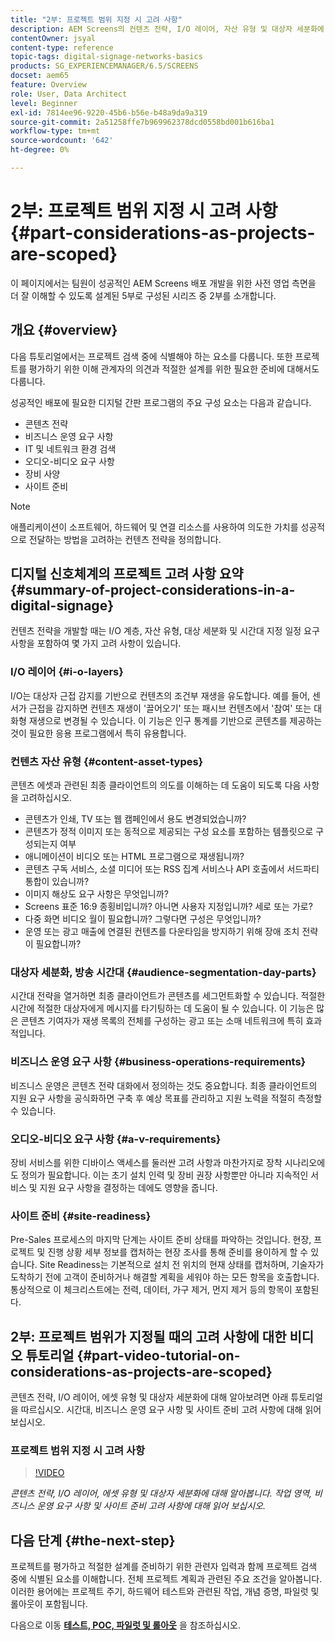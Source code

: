 ```yaml
---
title: "2부: 프로젝트 범위 지정 시 고려 사항"
description: AEM Screens의 컨텐츠 전략, I/O 레이어, 자산 유형 및 대상자 세분화에 대해 알아봅니다. 작업 영역, 비즈니스 운영 요구 사항 및 사이트 준비 고려 사항에 대해 읽어 보십시오.
contentOwner: jsyal
content-type: reference
topic-tags: digital-signage-networks-basics
products: SG_EXPERIENCEMANAGER/6.5/SCREENS
docset: aem65
feature: Overview
role: User, Data Architect
level: Beginner
exl-id: 7814ee96-9220-45b6-b56e-b48a9da9a319
source-git-commit: 2a51258ffe7b969962378dcd0558bd001b616ba1
workflow-type: tm+mt
source-wordcount: '642'
ht-degree: 0%

---
```


# 2부: 프로젝트 범위 지정 시 고려 사항 {#part-considerations-as-projects-are-scoped}

이 페이지에서는 팀원이 성공적인 AEM Screens 배포 개발을 위한 사전 영업 측면을 더 잘 이해할 수 있도록 설계된 5부로 구성된 시리즈 중 2부를 소개합니다.

## 개요 {#overview}

다음 튜토리얼에서는 프로젝트 검색 중에 식별해야 하는 요소를 다룹니다. 또한 프로젝트를 평가하기 위한 이해 관계자의 의견과 적절한 설계를 위한 필요한 준비에 대해서도 다룹니다.

성공적인 배포에 필요한 디지털 간판 프로그램의 주요 구성 요소는 다음과 같습니다.

* 콘텐츠 전략
* 비즈니스 운영 요구 사항
* IT 및 네트워크 환경 검색
* 오디오-비디오 요구 사항
* 장비 사양
* 사이트 준비

>[!NOTE]
>
>애플리케이션이 소프트웨어, 하드웨어 및 연결 리소스를 사용하여 의도한 가치를 성공적으로 전달하는 방법을 고려하는 컨텐츠 전략을 정의합니다.

## 디지털 신호체계의 프로젝트 고려 사항 요약 {#summary-of-project-considerations-in-a-digital-signage}

컨텐츠 전략을 개발할 때는 I/O 계층, 자산 유형, 대상 세분화 및 시간대 지정 일정 요구 사항을 포함하여 몇 가지 고려 사항이 있습니다.

### I/O 레이어 {#i-o-layers}

I/O는 대상자 근접 감지를 기반으로 컨텐츠의 조건부 재생을 유도합니다. 예를 들어, 센서가 근접을 감지하면 컨텐츠 재생이 &#39;끌어오기&#39; 또는 패시브 컨텐츠에서 &#39;참여&#39; 또는 대화형 재생으로 변경될 수 있습니다. 이 기능은 인구 통계를 기반으로 콘텐츠를 제공하는 것이 필요한 응용 프로그램에서 특히 유용합니다.

### 컨텐츠 자산 유형 {#content-asset-types}

콘텐츠 에셋과 관련된 최종 클라이언트의 의도를 이해하는 데 도움이 되도록 다음 사항을 고려하십시오.

* 콘텐츠가 인쇄, TV 또는 웹 캠페인에서 용도 변경되었습니까?
* 콘텐츠가 정적 이미지 또는 동적으로 제공되는 구성 요소를 포함하는 템플릿으로 구성되는지 여부
* 애니메이션이 비디오 또는 HTML 프로그램으로 재생됩니까?
* 콘텐츠 구독 서비스, 소셜 미디어 또는 RSS 집계 서비스나 API 호출에서 서드파티 통합이 있습니까?
* 이미지 해상도 요구 사항은 무엇입니까?
* Screens 표준 16:9 종횡비입니까? 아니면 사용자 지정입니까? 세로 또는 가로?
* 다중 화면 비디오 월이 필요합니까? 그렇다면 구성은 무엇입니까?
* 운영 또는 광고 매출에 연결된 컨텐츠를 다운타임을 방지하기 위해 장애 조치 전략이 필요합니까?

### 대상자 세분화, 방송 시간대 {#audience-segmentation-day-parts}

시간대 전략을 열거하면 최종 클라이언트가 콘텐츠를 세그먼트화할 수 있습니다. 적절한 시간에 적절한 대상자에게 메시지를 타기팅하는 데 도움이 될 수 있습니다. 이 기능은 많은 콘텐츠 기여자가 재생 목록의 전체를 구성하는 광고 또는 소매 네트워크에 특히 효과적입니다.

### 비즈니스 운영 요구 사항 {#business-operations-requirements}

비즈니스 운영은 콘텐츠 전략 대화에서 정의하는 것도 중요합니다. 최종 클라이언트의 지원 요구 사항을 공식화하면 구축 후 예상 목표를 관리하고 지원 노력을 적절히 측정할 수 있습니다.

### 오디오-비디오 요구 사항 {#a-v-requirements}

장비 서비스를 위한 디바이스 액세스를 둘러싼 고려 사항과 마찬가지로 장착 시나리오에도 정의가 필요합니다. 이는 초기 설치 인력 및 장비 권장 사항뿐만 아니라 지속적인 서비스 및 지원 요구 사항을 결정하는 데에도 영향을 줍니다.

### 사이트 준비 {#site-readiness}

Pre-Sales 프로세스의 마지막 단계는 사이트 준비 상태를 파악하는 것입니다. 현장, 프로젝트 및 진행 상황 세부 정보를 캡처하는 현장 조사를 통해 준비를 용이하게 할 수 있습니다. Site Readiness는 기본적으로 설치 전 위치의 현재 상태를 캡처하며, 기술자가 도착하기 전에 고객이 준비하거나 해결할 계획을 세워야 하는 모든 항목을 호출합니다. 통상적으로 이 체크리스트에는 전력, 데이터, 가구 제거, 먼지 제거 등의 항목이 포함된다.

## 2부: 프로젝트 범위가 지정될 때의 고려 사항에 대한 비디오 튜토리얼 {#part-video-tutorial-on-considerations-as-projects-are-scoped}

콘텐츠 전략, I/O 레이어, 에셋 유형 및 대상자 세분화에 대해 알아보려면 아래 튜토리얼을 따르십시오. 시간대, 비즈니스 운영 요구 사항 및 사이트 준비 고려 사항에 대해 읽어보십시오.

### 프로젝트 범위 지정 시 고려 사항

>[!VIDEO](https://video.tv.adobe.com/v/28380)

*콘텐츠 전략, I/O 레이어, 에셋 유형 및 대상자 세분화에 대해 알아봅니다. 작업 영역, 비즈니스 운영 요구 사항 및 사이트 준비 고려 사항에 대해 읽어 보십시오.*

## 다음 단계 {#the-next-step}

프로젝트를 평가하고 적절한 설계를 준비하기 위한 관련자 입력과 함께 프로젝트 검색 중에 식별된 요소를 이해합니다. 전체 프로젝트 계획과 관련된 주요 조건을 알아봅니다. 이러한 용어에는 프로젝트 주기, 하드웨어 테스트와 관련된 작업, 개념 증명, 파일럿 및 롤아웃이 포함됩니다.

다음으로 이동 **[테스트, POC, 파일럿 및 롤아웃](testing-pocs-pilots-rollouts.md)** 을 참조하십시오.
